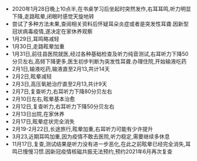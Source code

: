 - 2020年1月28日晚上10点半,在书桌学习后坐起时突然发作,右耳耳鸣,听力明显下降,走路眩晕,闭眼时感觉天旋地转
- 尝试了多种方法未果,查阅相关资料后怀疑耳朵炎症或者是突发性耳聋.因新型冠状病毒疫情,遂决定在家休养观察
- 1月29日,耳鸣略减轻
- 1月30日,走路眩晕加重
- 1月31日,前往县医院就医,经过各种基础检查及听力纯音测试,右耳听力下降50分贝左右,高频下降更多,医生初步判断为突发性耳聋.办理住院,开始输液吃药
- 2月1日,输液吃药,输液直至2月13,共计14天
- 2月2日,眩晕减轻
- 2月3日,高压氧舱治疗直至2月13,共计9天
- 2月7日,复查听力,右耳听力下降80分贝左右
- 2月10日左右,眩晕基本治愈
- 2月12日,复查听力,右耳听力下降50分贝左右
- 2月13日出院,在家休养
- 2月17日,眩晕症状完全消失
- 2月19-2月22日,长途旅行,眩晕加重,右耳听力可能有少许提升
- 3月23,近期耳鸣加重,因为疫情不敢去医院,听力稳定,需要继续多休息
- 11月17日,复查,测试结果是听力没有进一步恶化,在此之前眩晕已经完全消失,耳鸣已慢慢习惯.因新冠疫情核磁共振无法预约,预约2021年6月再次复查
